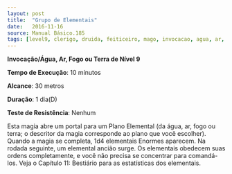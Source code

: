 ```yaml
---
layout: post
title:  "Grupo de Elementais"
date:   2016-11-16
source: Manual Básico.185
tags: [level9, clerigo, druida, feiticeiro, mago, invocacao, agua, ar, fogo, terra]
---
```


**Invocação/Água, Ar, Fogo ou Terra de Nível 9**

**Tempo de Execução**: 10 mínutos

**Alcance**: 30 metros

**Duração**: 1 dia(D)

**Teste de Resistência**: Nenhum

Esta magia abre um portal para um 
Plano Elemental (da água, ar, fogo ou terra; o descritor da magia corresponde ao plano que você escolher).
Quando a magia se completa, 1d4 elementais Enormes aparecem. Na rodada seguinte, um elemental ancião surge. Os elementais obedecem suas ordens completamente, e você não precisa se concentrar para comandá-los. Veja o Capítulo 11: Bestiário para as estatísticas dos elementais.